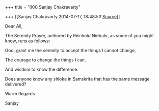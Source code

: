 +++
title = "000 Sanjay Chakravarty"

+++
[[Sanjay Chakravarty	2014-07-17, 18:48:53 [Source](https://groups.google.com/g/samskrita/c/cJMc2kYEBQo)]]



Dear All,



The Serenity Prayer, authored by Reinhold Niebuhr, as some of you might know, runs as follows:



God, grant me the serenity to accept the things I cannot change,

The courage to change the things I can,

And wisdom to know the difference.



Does anyone know any shloka in Samskrita that has the same message delivered?



Warm Regards

Sanjay



